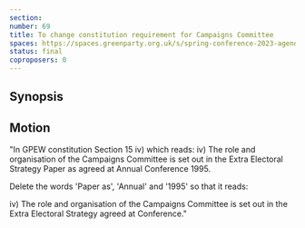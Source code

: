 ```yaml
---
section:
number: 69
title: To change constitution requirement for Campaigns Committee
spaces: https://spaces.greenparty.org.uk/s/spring-conference-2023-agenda-forum/?contentId=120289
status: final
coproposers: 0
---
```

## Synopsis


## Motion
"In GPEW constitution Section 15 iv) which reads: iv) The role and organisation of the Campaigns Committee is set out in the Extra Electoral Strategy Paper as agreed at Annual Conference 1995.

Delete the words 'Paper as', 'Annual' and '1995' so that it reads:

iv) The role and organisation of the Campaigns Committee is set out in the Extra Electoral Strategy agreed at Conference."
